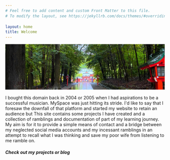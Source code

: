 ```yaml
---
# Feel free to add content and custom Front Matter to this file.
# To modify the layout, see https://jekyllrb.com/docs/themes/#overriding-theme-defaults

layout: home
title: Welcome
---
```


![Kirishima shrine in Kagoshima, Japan](/images/kirishima.jpg)

I bought this domain back in 2004 or 2005 when I had aspirations to be a successful musician. MySpace was just hitting its stride. I'd like to say that I foresaw the downfall of that platform and started my website to retain an audience but This site contains some projects I have created and a collection of ramblings and documentation of part of my learning journey. My aim is for it to provide a simple means of contact and a bridge between my neglected social media accounts and my incessant ramblings in an attempt to recall what I was thinking and save my poor wife from listening to me ramble on.

##### Check out my projects or blog